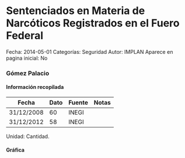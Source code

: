 Sentenciados en Materia de Narcóticos Registrados en el Fuero Federal
=====

Fecha: 2014-05-01
Categorías: Seguridad
Autor: IMPLAN
Aparece en pagina inicial: No

### Gómez Palacio

<!-- break -->

#### Información recopilada

<table class="table table-hover table-bordered matriz">
  <thead>
    <tr><th>Fecha</th><th>Dato</th><th>Fuente</th><th>Notas</th></tr>
  </thead>
  <tbody>
    <tr><td class="centrado">31/12/2008</td><td class="derecha">60</td><td>INEGI</td><td></td></tr>
    <tr><td class="centrado">31/12/2012</td><td class="derecha">58</td><td>INEGI</td><td></td></tr>
  </tbody>
</table>

Unidad: Cantidad.

#### Gráfica

<div id="Morrisaqcjvmsi" class="grafica"></div>
  <!-- JAVASCRIPT DE LA GRAFICA EN Morrisaqcjvmsi -->
  <script>
  new Morris.Line({
    element: 'Morrisaqcjvmsi',
    data: [
      { fecha: '2008-12-31', dato: 60 },
      { fecha: '2012-12-31', dato: 58 }
    ],
    xkey: 'fecha',
    ykeys: ['dato'],
    labels: ['Dato'],
    lineColors: ['#FF5B02'],
    xLabelFormat: function(d) {
      return d.getDate()+'/'+(d.getMonth()+1)+'/'+d.getFullYear();
    },
    dateFormat: function (ts) {
      var d = new Date(ts);
      return d.getDate() + '/' + (d.getMonth() + 1) + '/' + d.getFullYear();
    }
  });
  </script>
